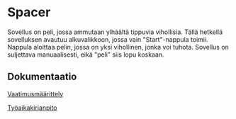 # Spacer

Sovellus on peli, jossa ammutaan ylhäältä tippuvia vihollisia. Tällä hetkellä sovelluksen avautuu alkuvalikkoon, jossa vain "Start"-nappula toimii. Nappula aloittaa pelin, jossa on yksi vihollinen, jonka voi tuhota. Sovellus on suljettava manuaalisesti, eikä "peli" siis lopu koskaan.

## Dokumentaatio

[Vaatimusmäärittely](https://github.com/Miejo/ot-harjoitustyo/blob/master/dokumentaatio/vaatimusmaarittely.md)

[Työaikakirjanpito](https://github.com/Miejo/ot-harjoitustyo/blob/master/dokumentaatio/tyoaikakirjanpito.md)
